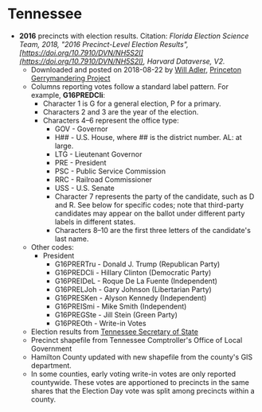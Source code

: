 # Tennessee

- **2016** precincts with election results. Citation: _Florida Election Science Team, 2018, "2016 Precinct-Level Election Results", [https://doi.org/10.7910/DVN/NH5S2I](https://doi.org/10.7910/DVN/NH5S2I), Harvard Dataverse, V2._
  - Downloaded and posted on 2018-08-22 by [Will Adler](https://github.com/wtadler), [Princeton Gerrymandering Project](http://gerrymander.princeton.edu/)
  - Columns reporting votes follow a standard label pattern. For example, **G16PREDCli**:
    - Character 1 is G for a general election, P for a primary.
    - Characters 2 and 3 are the year of the election.
    - Characters 4–6 represent the office type:
      - GOV - Governor
      - H## - U.S. House, where ## is the district number. AL: at large.
      - LTG - Lieutenant Governor
      - PRE - President
      - PSC - Public Service Commission
      - RRC - Railroad Commissioner
      - USS - U.S. Senate
      - Character 7 represents the party of the candidate, such as D and R. See below for specific codes; note that third-party candidates may appear on the ballot under different party labels in different states.
      - Characters 8–10 are the first three letters of the candidate's last name.
  - Other codes:
    - President
      - G16PRERTru - Donald J. Trump (Republican Party)
      - G16PREDCli - Hillary Clinton (Democratic Party)
      - G16PREIDeL - Roque De La Fuente (Independent)
      - G16PRELJoh - Gary Johnson (Libertarian Party)
      - G16PRESKen - Alyson Kennedy (Independent)
      - G16PREISmi - Mike Smith (Independent)
      - G16PREGSte - Jill Stein (Green Party)
      - G16PREOth - Write-in Votes
  - Election results from [Tennessee Secretary of State](https://sos.tn.gov/products/elections/election-results)
  - Precinct shapefile from Tennessee Comptroller's Office of Local Government
  - Hamilton County updated with new shapefile from the county's GIS department.
  - In some counties, early voting write-in votes are only reported countywide. These votes are apportioned to precincts in the same shares that the Election Day vote was split among precincts within a county.